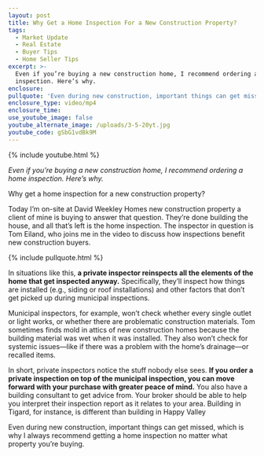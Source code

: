 ```yaml
---
layout: post
title: Why Get a Home Inspection For a New Construction Property?
tags:
  - Market Update
  - Real Estate
  - Buyer Tips
  - Home Seller Tips
excerpt: >-
  Even if you’re buying a new construction home, I recommend ordering a home
  inspection. Here’s why.
enclosure:
pullquote: 'Even during new construction, important things can get missed.'
enclosure_type: video/mp4
enclosure_time:
use_youtube_image: false
youtube_alternate_image: /uploads/3-5-20yt.jpg
youtube_code: gSbG1vdBk9M
---
```


{% include youtube.html %}

*Even if you’re buying a new construction home, I recommend ordering a home inspection. Here’s why.*

Why get a home inspection for a new construction property?&nbsp;

Today I’m on-site at David Weekley Homes new construction property a client of mine is buying to answer that question. They’re done building the house, and all that’s left is the home inspection. The inspector in question is Tom Eiland, who joins me in the video to discuss how inspections benefit new construction buyers.&nbsp;

{% include pullquote.html %}

In situations like this, **a private inspector reinspects all the elements of the home that get inspected anyway.** Specifically, they’ll inspect how things are installed (e.g., siding or roof installations) and other factors that don’t get picked up during municipal inspections.&nbsp;

Municipal inspectors, for example, won’t check whether every single outlet or light works, or whether there are problematic construction materials. Tom sometimes finds mold in attics of new construction homes because the building material was wet when it was installed. They also won’t check for systemic issues—like if there was a problem with the home’s drainage—or recalled items.

In short, private inspectors notice the stuff nobody else sees. **If you order a private inspection on top of the municipal inspection, you can move forward with your purchase with greater peace of mind.** You also have a building consultant to get advice from. Your broker should be able to help you interpret their inspection report as it relates to your area. Building in Tigard, for instance, is different than building in Happy Valley&nbsp;

Even during new construction, important things can get missed, which is why I always recommend getting a home inspection no matter what property you’re buying.